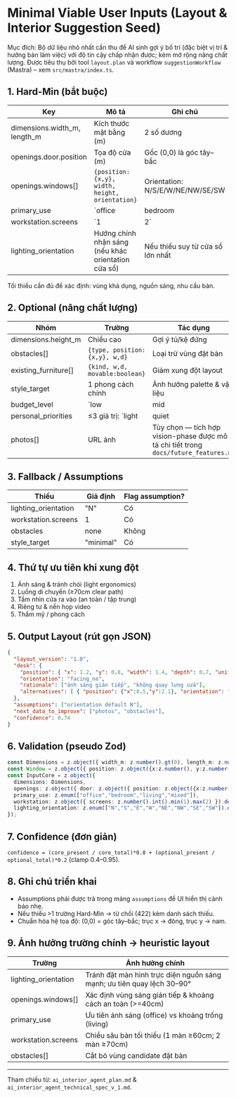 # Minimal Viable User Inputs (Layout & Interior Suggestion Seed)

Mục đích: Bộ dữ liệu nhỏ nhất cần thu để AI sinh gợi ý bố trí (đặc biệt vị trí & hướng bàn làm việc) với độ tin cậy chấp nhận được; kèm mở rộng nâng chất lượng. Được tiêu thụ bởi tool `layout.plan` và workflow `suggestionWorkflow` (Mastra) – xem `src/mastra/index.ts`.

## 1. Hard-Min (bắt buộc)
| Key | Mô tả | Ghi chú |
|-----|------|---------|
| dimensions.width_m, length_m | Kích thước mặt bằng (m) | 2 số dương |
| openings.door.position | Tọa độ cửa (m) | Gốc (0,0) là góc tây–bắc | 
| openings.windows[] | `{position:{x,y}, width, height, orientation}` | Orientation: N/S/E/W/NE/NW/SE/SW |
| primary_use | `office|bedroom|living|mixed` | Dùng để ưu tiên ánh sáng / riêng tư |
| workstation.screens | `1|2` | Mặc định 1 nếu thiếu |
| lighting_orientation | Hướng chính nhận sáng (nếu khác orientation cửa sổ) | Nếu thiếu suy từ cửa sổ lớn nhất |

Tối thiểu cần đủ để xác định: vùng khả dụng, nguồn sáng, nhu cầu bàn.

## 2. Optional (nâng chất lượng)
| Nhóm | Trường | Tác dụng |
|------|--------|----------|
| dimensions.height_m | Chiều cao | Gợi ý tủ/kệ đứng |
| obstacles[] | `{type, position:{x,y}, w,d}` | Loại trừ vùng đặt bàn |
| existing_furniture[] | `{kind, w,d, movable:boolean}` | Giảm xung đột layout |
| style_target | 1 phong cách chính | Ảnh hưởng palette & vật liệu |
| budget_level | `low|mid|flex` | Điều chỉnh đề xuất vật liệu |
| personal_priorities | ≤3 giá trị: `light|quiet|open|video_bg|easy_clean` | Thay đổi weighting |
| photos[] | URL ảnh | Tùy chọn — tích hợp vision-phase được mô tả chi tiết trong `docs/future_features.md` |

## 3. Fallback / Assumptions
| Thiếu | Giả định | Flag assumption? |
|-------|---------|------------------|
| lighting_orientation | "N" | Có |
| workstation.screens | 1 | Có |
| obstacles | none | Không |
| style_target | "minimal" | Có |

## 4. Thứ tự ưu tiên khi xung đột
1. Ánh sáng & tránh chói (light ergonomics)
2. Luồng di chuyển (≥70cm clear path)
3. Tầm nhìn cửa ra vào (an toàn / tập trung)
4. Riêng tư & nền họp video
5. Thẩm mỹ / phong cách

## 5. Output Layout (rút gọn JSON)
```json
{
  "layout_version": "1.0",
  "desk": {
    "position": { "x": 1.2, "y": 0.8, "width": 1.4, "depth": 0.7, "unit": "m" },
    "orientation": "facing_ne",
    "rationale": ["ánh sáng gián tiếp", "không quay lưng cửa"],
    "alternatives": [ { "position": {"x":0.5,"y":2.1}, "orientation": "facing_s" } ]
  },
  "assumptions": ["orientation default N"],
  "next_data_to_improve": ["photos", "obstacles"],
  "confidence": 0.74
}
```

## 6. Validation (pseudo Zod)
```ts
const Dimensions = z.object({ width_m: z.number().gt(0), length_m: z.number().gt(0) });
const Window = z.object({ position: z.object({x:z.number(), y:z.number()}), width: z.number().gt(0), height: z.number().gt(0), orientation: z.enum(["N","S","E","W","NE","NW","SE","SW"]) });
const InputCore = z.object({
  dimensions: Dimensions,
  openings: z.object({ door: z.object({ position: z.object({x:z.number(), y:z.number()}) }), windows: z.array(Window).min(1) }),
  primary_use: z.enum(["office","bedroom","living","mixed"]),
  workstation: z.object({ screens: z.number().int().min(1).max(2) }).default({ screens:1 }),
  lighting_orientation: z.enum(["N","S","E","W","NE","NW","SE","SW"]).optional()
});
```

## 7. Confidence (đơn giản)
`confidence = (core_present / core_total)*0.8 + (optional_present / optional_total)*0.2` (clamp 0.4–0.95).

## 8. Ghi chú triển khai
- Assumptions phải được trả trong mảng `assumptions` để UI hiển thị cảnh báo nhẹ.
- Nếu thiếu >1 trường Hard-Min → từ chối (422) kèm danh sách thiếu.
- Chuẩn hóa hệ tọa độ: (0,0) = góc tây–bắc; trục x → đông, trục y → nam.

## 9. Ảnh hưởng trường chính → heuristic layout
| Trường | Ảnh hưởng chính |
|--------|-----------------|
| lighting_orientation | Tránh đặt màn hình trực diện nguồn sáng mạnh; ưu tiên quay lệch 30–90° |
| openings.windows[] | Xác định vùng sáng gián tiếp & khoảng cách an toàn (>=40cm) |
| primary_use | Ưu tiên ánh sáng (office) vs khoảng trống (living) |
| workstation.screens | Chiều sâu bàn tối thiểu (1 màn ≥60cm; 2 màn ≥70cm) |
| obstacles[] | Cắt bỏ vùng candidate đặt bàn |

---
Tham chiếu từ: `ai_interior_agent_plan.md` & `ai_interior_agent_technical_spec_v_1.md`.
